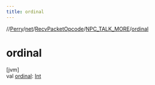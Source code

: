```yaml
---
title: ordinal
---
```

//[Perry](../../../../index.html)/[net](../../index.html)/[RecvPacketOpcode](../index.html)/[NPC_TALK_MORE](index.html)/[ordinal](ordinal.html)



# ordinal



[jvm]\
val [ordinal](ordinal.html): [Int](https://kotlinlang.org/api/latest/jvm/stdlib/kotlin/-int/index.html)




